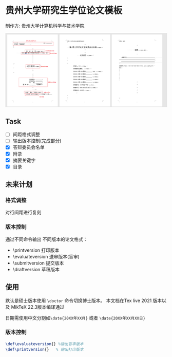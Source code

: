# 贵州大学研究生学位论文模板
制作方: 贵州大学计算机科学与技术学院


![format](img/format.png)
## Task
- [ ] 间距格式调整
- [ ] 输出版本控制(完成部分)
- [X] 答辩委员会名单
- [X] 附录 
- [x] 摘要关键字
- [X] 目录

## 未来计划
### 格式调整
对行间距进行复刻
### 版本控制
通过不同命令输出 不同版本的论文格式：
-  \printversion    打印版本
- \evaluateversion 送审版本(盲审)
- \submitversion   提交版本
- \draftversion    草稿版本
## 使用
默认是硕士版本使用 `\doctor` 命令切换博士版本。
本文档在Tex live 2021 版本以及 MikTeX 22.3版本编译通过

日期需使用中文分割如`\date{20XX年XX月}` 或者 `\date{20XX年XX月XX日}`
### 版本控制
```latex
\def\evaluateversion{} %输出盲审版本
\def\printversion{}   % 输出打印版本
```